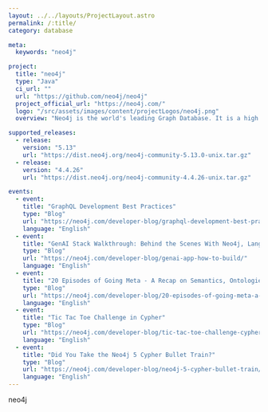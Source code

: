 ```yaml
---
layout: ../../layouts/ProjectLayout.astro
permalink: /:title/
category: database

meta:
  keywords: "neo4j"

project:
  title: "neo4j"
  type: "Java"
  ci_url: ""
  url: "https://github.com/neo4j/neo4j"
  project_official_url: "https://neo4j.com/"
  logo: "/src/assets/images/content/projectLogos/neo4j.png"
  overview: "Neo4j is the world's leading Graph Database. It is a high performance graph store with all the features expected of a mature and robust database, like a friendly query language and ACID transactions. The programmer works with a flexible network structure of nodes and relationships rather than static tables - yet enjoys all the benefits of enterprise-quality database. For many applications, Neo4j offers orders of magnitude performance benefits compared to relational DBs."

supported_releases:
  - release:
    version: "5.13"
    url: "https://dist.neo4j.org/neo4j-community-5.13.0-unix.tar.gz"
  - release:
    version: "4.4.26"
    url: "https://dist.neo4j.org/neo4j-community-4.4.26-unix.tar.gz"

events:
  - event:
    title: "GraphQL Development Best Practices"
    type: "Blog"
    url: "https://neo4j.com/developer-blog/graphql-development-best-practices/"
    language: "English"
  - event:
    title: "GenAI Stack Walkthrough: Behind the Scenes With Neo4j, LangChain, and Ollama in Docker"
    type: "Blog"
    url: "https://neo4j.com/developer-blog/genai-app-how-to-build/"
    language: "English"
  - event:
    title: "20 Episodes of Going Meta - A Recap on Semantics, Ontologies, and Knowledge Graphs"
    type: "Blog"
    url: "https://neo4j.com/developer-blog/20-episodes-of-going-meta-a-recap/"
    language: "English"
  - event:
    title: "Tic Tac Toe Challenge in Cypher"
    type: "Blog"
    url: "https://neo4j.com/developer-blog/tic-tac-toe-challenge-cypher/"
    language: "English"
  - event:
    title: "Did You Take the Neo4j 5 Cypher Bullet Train?"
    type: "Blog"
    url: "https://neo4j.com/developer-blog/neo4j-5-cypher-bullet-train/"
    language: "English"
---
```


<p>neo4j</p>
